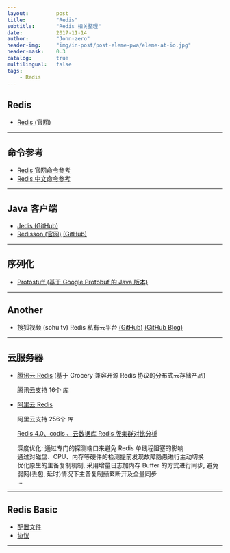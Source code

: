 ```yaml
---
layout:       	post
title:        	"Redis"
subtitle:     	"Redis 相关整理"
date:         	2017-11-14
author:       	"John-zero"
header-img:   	"img/in-post/post-eleme-pwa/eleme-at-io.jpg"
header-mask:  	0.3
catalog:      	true
multilingual: 	false
tags:
    - Redis
---
```




## Redis
	
* <a href="https://redis.io/" target="_blank">Redis (官网)</a>

***	

## 命令参考

* <a href="https://redis.io/commands" target="_blank">Redis 官网命令参考</a> 
* <a href="http://redisdoc.com/" target="_blank">Redis 中文命令参考</a> 

***
	
## Java 客户端

* <a href="https://github.com/xetorthio/jedis" target="_blank">Jedis (GitHub)</a> 
* <a href="https://redisson.org/" target="_blank">Redisson (官网)</a> <a href="https://github.com/redisson/redisson" target="_blank">(GitHub)</a> 

***

## 序列化

* <a href="http://www.protostuff.io/" target="_blank">Protostuff (基于 Google Protobuf 的 Java 版本) </a> 
	
***

## Another

* 搜狐视频 (sohu tv) Redis 私有云平台 <a href="https://github.com/sohutv/cachecloud" target="_blank">(GitHub)</a> <a href="http://cachecloud.github.io/" target="_blank">(GitHub Blog)</a>  	

***

## 云服务器

* <a href="https://www.qcloud.com/document/product/239/3205" target="_blank">腾讯云 Redis</a>  (基于 Grocery 兼容开源 Redis 协议的分布式云存储产品)

	腾讯云支持 16个 库

* <a href="https://help.aliyun.com/document_detail/26342.html" target="_blank">阿里云 Redis</a>

	阿里云支持 256个 库
	
	<a href="https://help.aliyun.com/document_detail/57797.html" target="_blank">Redis 4.0、codis 、云数据库 Redis 版集群对比分析</a> 
	
	深度优化:
			通过专门的探测端口来避免 Redis 单线程阻塞的影响 </br>
			通过对磁盘、CPU、内存等硬件的检测提前发现故障隐患进行主动切换 </br>
			优化原生的主备复制机制, 采用增量日志加内存 Buffer 的方式进行同步, 避免弱网(丢包, 延时)情况下主备复制频繁断开及全量同步 </br>
			...

***

## Redis Basic

* <a href="https://redis.io/topics/config" target="_blank">配置文件</a> 
* <a href="https://redis.io/topics/protocol" target="_blank">协议</a>  

***
